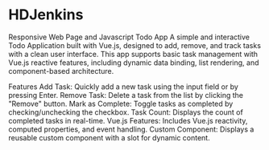 # HDJenkins
Responsive Web Page and Javascript
Todo App
A simple and interactive Todo Application built with Vue.js, designed to add, remove, and track tasks with a clean user interface. This app supports basic task management with Vue.js reactive features, including dynamic data binding, list rendering, and component-based architecture.

Features
Add Task: Quickly add a new task using the input field or by pressing Enter.
Remove Task: Delete a task from the list by clicking the "Remove" button.
Mark as Complete: Toggle tasks as completed by checking/unchecking the checkbox.
Task Count: Displays the count of completed tasks in real-time.
Vue.js Features: Includes Vue.js reactivity, computed properties, and event handling.
Custom Component: Displays a reusable custom component with a slot for dynamic content.
